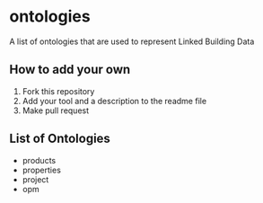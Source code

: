 # ontologies
A list of ontologies that are used to represent Linked Building Data

## How to add your own
1. Fork this repository
2. Add your tool and a description to the readme file
3. Make pull request

## List of Ontologies
* products
* properties
* project
* opm

